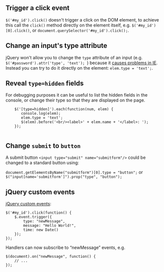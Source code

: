 ## Trigger a click event

`$('#my_id').click()` doesn't trigger a click on the DOM element, to achieve this call the `click()` method directly on the element itself, e.g. `$('#my_id')[0].click()`, or `document.querySelector('#my_id').click();`.

## Change an input's type attribute

jQuery won't allow you to change the `type` attribute of an input (e.g. `$('#password').attr('type', 'text');
`) because it [causes problems in IE](https://stackoverflow.com/a/1544338/).  Instead you can try to do it directly on the element: `elem.type = 'text';`.

## Reveal `type=hidden` fields

For debugging purposes it can be useful to list the hidden fields in the console, or change their type so that they are displayed on the page.

```
    $('[type=hidden]').each(function(num, elem) {
       console.log(elem);
       elem.type = 'text';
       $(elem).before('<br/><label>' + elem.name + '</label>: ');
    });
    
```

## Change `submit` to `button`

A submit button `<input type="submit" name="submitform"/>` could be changed to a standard button using:

`document.getElementsByName("submitform")[0].type = "button";` or `$("input[name='submitform']").prop("type", "button");`


## jQuery custom events

[jQuery custom events](https://www.sitepoint.com/jquery-custom-events/):

    $('#my_id').click(function() {
        $.event.trigger({
        	type: "newMessage",
	        message: "Hello World!",
	        time: new Date()
        });
    });

Handlers can now subscribe to “newMessage” events, e.g.

    $(document).on("newMessage", function() {
        // ...
    });
